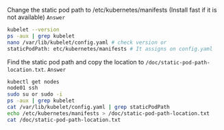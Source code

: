 Change the static pod path to /etc/kubernetes/manifests (Install fast if it is not available)
`Answer`
```bash
kubelet --version
ps -aux | grep kubelet
nano /var/lib/kubelet/config.yaml # check version or
staticPodPath: etc/kubernetes/manifests # It assigns on config.yaml
```


Find the static pod path and copy the location to `/doc/static-pod-path-location.txt`.
`Answer`
```bash
kubectl get nodes
node01 ssh
sudo su or sudo -i
ps -aux | grep kubelet
cat /var/lib/kubelet/config.yaml | grep staticPodPath
echo /etc/kubernetes/manifests > /doc/static-pod-path-location.txt
cat /doc/static-pod-path-location.txt
```